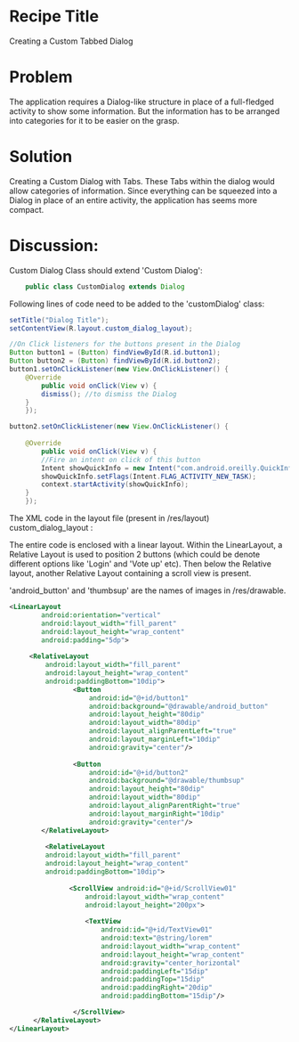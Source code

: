# Recipe Title
Creating a Custom Tabbed Dialog

# Problem
The application requires a Dialog-like structure in place of a full-fledged activity to show some information. But the information has to be arranged into categories for it to be easier on the grasp.

# Solution
Creating a Custom Dialog with Tabs. These Tabs within the dialog would allow categories of information. Since everything can be squeezed into a Dialog in place of an entire activity, the application has seems more compact.

# Discussion: 

Custom Dialog Class should extend 'Custom Dialog':
```java
	public class CustomDialog extends Dialog
```

Following lines of code need to be added to the 'customDialog' class:

```java
setTitle("Dialog Title");
setContentView(R.layout.custom_dialog_layout);

//On Click listeners for the buttons present in the Dialog
Button button1 = (Button) findViewById(R.id.button1);
Button button2 = (Button) findViewById(R.id.button2);
button1.setOnClickListener(new View.OnClickListener() {
	@Override
        public void onClick(View v) {
	    dismiss(); //to dismiss the Dialog
	}
    });

button2.setOnClickListener(new View.OnClickListener() {
            
	@Override
        public void onClick(View v) {
	    //Fire an intent on click of this button
	    Intent showQuickInfo = new Intent("com.android.oreilly.QuickInfo");
	    showQuickInfo.setFlags(Intent.FLAG_ACTIVITY_NEW_TASK);
	    context.startActivity(showQuickInfo);
	}
    });
```

The XML code in the layout file (present in /res/layout) custom_dialog_layout :

The entire code is enclosed with a linear layout. Within the LinearLayout, a Relative Layout is used to position 2 buttons (which could be denote different options like 'Login' and 'Vote up' etc). Then below the Relative layout, another Relative Layout containing a scroll view is present. 

'android_button' and 'thumbsup' are the names of images in /res/drawable.

```xml
<LinearLayout
        android:orientation="vertical"
        android:layout_width="fill_parent"
        android:layout_height="wrap_content"
        android:padding="5dp">
        
	 <RelativeLayout
	     android:layout_width="fill_parent"
	     android:layout_height="wrap_content"
	     android:paddingBottom="10dip">
	            <Button
			        android:id="@+id/button1"
			        android:background="@drawable/android_button"
					android:layout_height="80dip"
					android:layout_width="80dip"
					android:layout_alignParentLeft="true" 
					android:layout_marginLeft="10dip"  
					android:gravity="center"/>
					
				<Button
			        android:id="@+id/button2"
			        android:background="@drawable/thumbsup"
			        android:layout_height="80dip"
					android:layout_width="80dip"
					android:layout_alignParentRight="true"
					android:layout_marginRight="10dip"
					android:gravity="center"/>
		</RelativeLayout>	
        
         <RelativeLayout
	     android:layout_width="fill_parent"
	     android:layout_height="wrap_content"
	     android:paddingBottom="10dip">
	     
		       <ScrollView android:id="@+id/ScrollView01"
			       android:layout_width="wrap_content" 
			       android:layout_height="200px">
		       
			       <TextView 
				       android:id="@+id/TextView01"
				       android:text="@string/lorem"
				       android:layout_width="wrap_content" 
				       android:layout_height="wrap_content"
				       android:gravity="center_horizontal"
				       android:paddingLeft="15dip"
				       android:paddingTop="15dip"
				       android:paddingRight="20dip"
				       android:paddingBottom="15dip"/>

		    	</ScrollView>
      </RelativeLayout>
</LinearLayout>
```